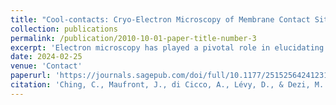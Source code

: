 ```yaml
---
title: "Cool-contacts: Cryo-Electron Microscopy of Membrane Contact Sites and Their Components"
collection: publications
permalink: /publication/2010-10-01-paper-title-number-3
excerpt: 'Electron microscopy has played a pivotal role in elucidating the ultrastructure of membrane contact sites between cellular organelles. The advent of cryo-electron microscopy has ushered in the ability to determine atomic models of constituent proteins or protein complexes within sites of membrane contact through single particle analysis. Furthermore, it enables the visualization of the three-dimensional architecture of membrane contact sites, encompassing numerous copies of proteins, whether in vitro reconstituted or directly observed in situ using cryo-electron tomography. Nevertheless, there exists a scarcity of cryo-electron microscopy studies focused on the site of membrane contact and their constitutive proteins. This review provides an overview of the contributions made by cryo-electron microscopy to our understanding of membrane contact sites, outlines the associated limitations, and explores prospects in this field.'
date: 2024-02-25
venue: 'Contact'
paperurl: 'https://journals.sagepub.com/doi/full/10.1177/25152564241231364'
citation: 'Ching, C., Maufront, J., di Cicco, A., Lévy, D., & Dezi, M. (2024). Cool-contacts: Cryo-Electron Microscopy of Membrane Contact Sites and Their Components. Contact, 7, 25152564241231364.'
---
```

